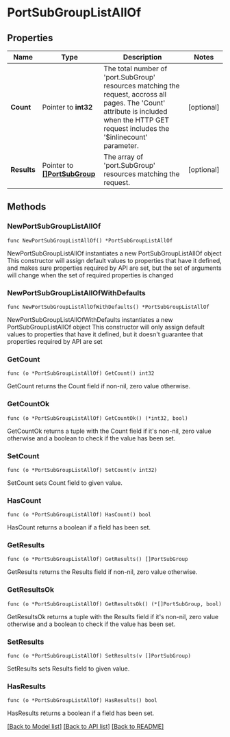 # PortSubGroupListAllOf

## Properties

Name | Type | Description | Notes
------------ | ------------- | ------------- | -------------
**Count** | Pointer to **int32** | The total number of &#39;port.SubGroup&#39; resources matching the request, accross all pages. The &#39;Count&#39; attribute is included when the HTTP GET request includes the &#39;$inlinecount&#39; parameter. | [optional] 
**Results** | Pointer to [**[]PortSubGroup**](port.SubGroup.md) | The array of &#39;port.SubGroup&#39; resources matching the request. | [optional] 

## Methods

### NewPortSubGroupListAllOf

`func NewPortSubGroupListAllOf() *PortSubGroupListAllOf`

NewPortSubGroupListAllOf instantiates a new PortSubGroupListAllOf object
This constructor will assign default values to properties that have it defined,
and makes sure properties required by API are set, but the set of arguments
will change when the set of required properties is changed

### NewPortSubGroupListAllOfWithDefaults

`func NewPortSubGroupListAllOfWithDefaults() *PortSubGroupListAllOf`

NewPortSubGroupListAllOfWithDefaults instantiates a new PortSubGroupListAllOf object
This constructor will only assign default values to properties that have it defined,
but it doesn't guarantee that properties required by API are set

### GetCount

`func (o *PortSubGroupListAllOf) GetCount() int32`

GetCount returns the Count field if non-nil, zero value otherwise.

### GetCountOk

`func (o *PortSubGroupListAllOf) GetCountOk() (*int32, bool)`

GetCountOk returns a tuple with the Count field if it's non-nil, zero value otherwise
and a boolean to check if the value has been set.

### SetCount

`func (o *PortSubGroupListAllOf) SetCount(v int32)`

SetCount sets Count field to given value.

### HasCount

`func (o *PortSubGroupListAllOf) HasCount() bool`

HasCount returns a boolean if a field has been set.

### GetResults

`func (o *PortSubGroupListAllOf) GetResults() []PortSubGroup`

GetResults returns the Results field if non-nil, zero value otherwise.

### GetResultsOk

`func (o *PortSubGroupListAllOf) GetResultsOk() (*[]PortSubGroup, bool)`

GetResultsOk returns a tuple with the Results field if it's non-nil, zero value otherwise
and a boolean to check if the value has been set.

### SetResults

`func (o *PortSubGroupListAllOf) SetResults(v []PortSubGroup)`

SetResults sets Results field to given value.

### HasResults

`func (o *PortSubGroupListAllOf) HasResults() bool`

HasResults returns a boolean if a field has been set.


[[Back to Model list]](../README.md#documentation-for-models) [[Back to API list]](../README.md#documentation-for-api-endpoints) [[Back to README]](../README.md)


